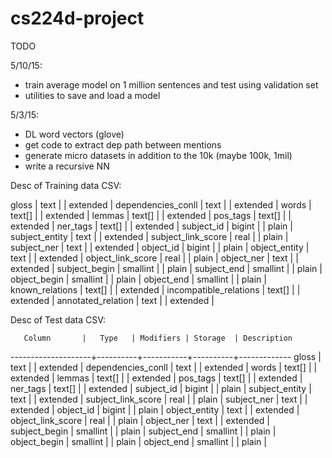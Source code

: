 # cs224d-project


TODO

5/10/15:
- train average model on 1 million sentences and test using validation set
- utilities to save and load a model

5/3/15:
- DL word vectors (glove)
- get code to extract dep path between mentions
- generate micro datasets in addition to the 10k (maybe 100k, 1mil)
- write a recursive NN


Desc of Training data CSV:

 gloss                  | text     |           | extended | 
 dependencies_conll     | text     |           | extended | 
 words                  | text[]   |           | extended | 
 lemmas                 | text[]   |           | extended | 
 pos_tags               | text[]   |           | extended | 
 ner_tags               | text[]   |           | extended | 
 subject_id             | bigint   |           | plain    | 
 subject_entity         | text     |           | extended | 
 subject_link_score     | real     |           | plain    | 
 subject_ner            | text     |           | extended | 
 object_id              | bigint   |           | plain    | 
 object_entity          | text     |           | extended | 
 object_link_score      | real     |           | plain    | 
 object_ner             | text     |           | extended | 
 subject_begin          | smallint |           | plain    | 
 subject_end            | smallint |           | plain    | 
 object_begin           | smallint |           | plain    | 
 object_end             | smallint |           | plain    | 
 known_relations        | text[]   |           | extended | 
 incompatible_relations | text[]   |           | extended | 
 annotated_relation     | text     |           | extended | 


Desc of Test data CSV:

       Column       |   Type   | Modifiers | Storage  | Description 
--------------------+----------+-----------+----------+-------------
 gloss              | text     |           | extended | 
 dependencies_conll | text     |           | extended | 
 words              | text[]   |           | extended | 
 lemmas             | text[]   |           | extended | 
 pos_tags           | text[]   |           | extended | 
 ner_tags           | text[]   |           | extended | 
 subject_id         | bigint   |           | plain    | 
 subject_entity     | text     |           | extended | 
 subject_link_score | real     |           | plain    | 
 subject_ner        | text     |           | extended | 
 object_id          | bigint   |           | plain    | 
 object_entity      | text     |           | extended | 
 object_link_score  | real     |           | plain    | 
 object_ner         | text     |           | extended | 
 subject_begin      | smallint |           | plain    | 
 subject_end        | smallint |           | plain    | 
 object_begin       | smallint |           | plain    | 
 object_end         | smallint |           | plain    | 



